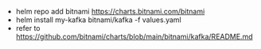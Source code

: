 - helm repo add bitnami https://charts.bitnami.com/bitnami 
- helm install my-kafka bitnami/kafka -f values.yaml
- refer to https://github.com/bitnami/charts/blob/main/bitnami/kafka/README.md